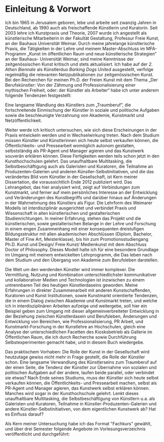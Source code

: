 # Einleitung & Vorwort

Ich bin 1965 in Jerusalem geboren, lebe und arbeite seit zwanzig Jahren in Deutschland, ab 1990 auch als freischaffende Künstlerin und Kuratorin. 
Seit 2003 lehre ich Kunstpraxis und Theorie, 2007 wurde ich angestellt als künstlerische Mitarbeiterin in der Fakultät Gestaltung, 
Professur Freie Kunst, an der Bauhaus Universität Weimar. Durch meine jahrelange künstlerische Praxis, die Tätigkeiten in der Lehre und meinem Master-Abschluss im MFA-Programm „Kunst im öffentlichen Raum und neue künstlerische Strategien” an der Bauhaus-
Universität Weimar, sind meine Kenntnisse der zeitgenössischen Kunst kritisch und stets aktualisiert. Ich habe auf der *2. Athen Biennale* als Künstlerduo *Barking Dogs United* ausgestellt, verfolge regelmäßig die relevanten Netzpublikationen zur zeitgenössischen 
Kunst. Bei den Recherchen für meinen Ph.D. der Freien Kunst mit dem Thema „Der Berufskünstler: Von der Zähmung und Professionalisierung einer mythischen Freiheit, oder: der Künstler als Arbeiter“ habe ich unter anderem folgende Tendenzen festgestellt: 

Eine langsame Wandlung des Künstlers zum „Traumberuf”, die fortschreitende Einmischung der Künstler in soziale und politische Aufgaben sowie die beschleunigte Verzahnung von Akademie, Kunstmarkt und Netzöffentlichkeit. 

Weiter werde ich kritisch untersuchen, wie sich diese Erscheinungen in der Praxis entwickeln werden und in Wechselwirkung treten. Nach dem Studium müssen Künstler und Künstlerinnen sich heute selbst verkaufen können, die Öffentlichkeits- und Pressearbeit womöglich autonom gestalten, selbstständig als PR-Agent und Manager agieren und das Kunstwerk souverän erklären können. Diese Fertigkeiten werden teils schon jetzt in den Kunsthochschulen gelehrt. Das unaufhaltbare Multitasking, die Selbstbeschäftigung auch als Galeristen und Kuratoren, die Teilnahme an Produzenten-Galerien und anderen Künstler-Selbstinitiativen, und die das verändertes Bild vom Künstler in der Gesellschaft, ist Kern meiner Dissertation, die voraussichtlich Ende 2012 publiziert wird. 
Das Lehrangebot, das hier analysiert wird, zeigt auf Verbindungen zum Kunstmarkt, und ferner auf mein persönliches Interesse an der Entwicklung und Veränderungen des Kunstbegriffs und darüber hinaus auf Änderungen in der Wahrnehmung des Künstlers als Figur. Die Lehrform des Weimarer Modells ist interdisziplinär ausgerichtet und verbindet Praxis und Wissenschaft in allen künstlerischen und gestalterischen Studienrichtungen. In meiner Erfahrung, stehen das Projekt und die künstlerischen, sowie gestalterischen Belange in der Lehre und Forschung in einem engen Zusammenhang mit einer konsequenten dreistufigen Bildungsstruktur mit allen akademischen Abschlüssen (Diplom, Bachelor, Master of Fine Art, Meisterklasse), bis hin zum Promotionsstudiengang Ph.D. Kunst und Design/ Freie Kunst/ Medienkunst mit dem Abschluss Doctor of Philosophy. Dieses Modell halte ich für eine besondere Grundlage im Umgang mit meinem entwickelten Lehrprogramm, die Das leben nach dem Studium und den Übergang von Akademie zum Berufsleben darstellen. 

Die Welt um den werdenden Künstler wird immer komplexer. Die Vermittlung, Nutzung und Kombination unterschiedlichster kommunikativer und kollaborativer Medien und Technologien ist inzwischen zu einem untrennbaren Teil des heutigen Künstlerdaseins geworden. Meine Erfahrungen in direkter Zusammenarbeit mit anderen Kunstschaffenden, Kuratoren und Kunst Institutionen, sowie Kunstmarkt orientierte Tendenzen, die in einem Dialog zwischen Akademie und Kunstmarkt treten, und welche ich in interdisziplinären Arbeiten aufzeige und weitergebe, soll hier ein Beispiel geben zum Umgang mit dieser allgemeinverbreiteter Entwicklung in der Beziehung zwischen Künstlerdasein und Berufsleben, Änderungen und Entwicklung von Bereichen, wie Professionalisierung, PR Arbeit, und Kunstmarkt-Forschung in der Kunstlehre an Hochschulen, gleich eine Analyse der unterschiedlichen Facetten des Kiosksbetrieb als Gallerie im Öffentlichen Raum, die ich durch Recherche sowie Durchführung Selbstexperimenten gemacht habe, und in diesem Buch wiedergebe.  


Das praktischem Vorhaben:
Die Rolle der Kunst in der Gesellschaft wird heutzutage gewiss nicht mehr in Frage gestellt, die Rolle der Künstler schon. Eine langsame Verwandlung des Künstlerseins zum Traumberuf auf der einen Seite, die Tendenz der Künstler zur Übernahme von sozialen und politischen Aufgaben auf der andere, laufen beide parallel, oder verbindet sie etwas? Nach Ende seines Studiums, muss der Künstler sich heute selbst verkaufen können, die Öffentlichkeits- und Pressearbeit machen, selbst als PR-Agent und Manager agieren, das Kunstwerk selbst erklären können. Manches wird sogar in der Kunsthochschule gelehrt. Lenkt dieses unaufhaltbare Multitasking, die Selbstbeschäftigung von Künstlern u.a. als Galeristen und Kuratoren, Teilnahme in Künstler-Produzenten-Galerien und andere Künstler-Selbstinitiativen, von dem eigentlichen Kunstwerk ab? Hat es Einfluss darauf?

Als Kern meiner Untersuchung habe ich das Format "Fachkurs" gewählt, und über drei Semester folgende Angebote im Vorlesungsverzeichnis veröffentlicht und durchgeführt:



